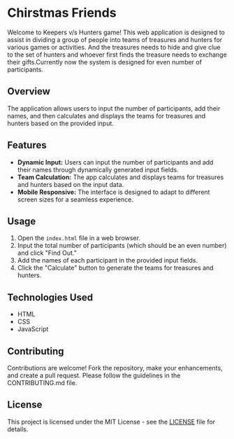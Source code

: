 # Chirstmas Friends

Welcome to Keepers v/s Hunters game! This web application is designed to assist in dividing a group of people into teams of treasures and hunters for various games or activities. And the treasures needs to hide and give clue to the set of hunters and whoever first finds the treasure needs to exchange their gifts.Currently now the system is designed for even number of participants.

## Overview

The application allows users to input the number of participants, add their names, and then calculates and displays the teams for treasures and hunters based on the provided input.

## Features

- **Dynamic Input:** Users can input the number of participants and add their names through dynamically generated input fields.
- **Team Calculation:** The app calculates and displays teams for treasures and hunters based on the input data.
- **Mobile Responsive:** The interface is designed to adapt to different screen sizes for a seamless experience.

## Usage

1. Open the `index.html` file in a web browser.
2. Input the total number of participants (which should be an even number) and click "Find Out."
3. Add the names of each participant in the provided input fields.
4. Click the "Calculate" button to generate the teams for treasures and hunters.

## Technologies Used

- HTML
- CSS
- JavaScript

## Contributing

Contributions are welcome! Fork the repository, make your enhancements, and create a pull request. Please follow the guidelines in the CONTRIBUTING.md file.

## License

This project is licensed under the MIT License - see the [LICENSE](LICENSE) file for details.
